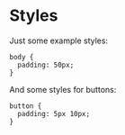 
# Styles

  Just some example styles:

    body {
      padding: 50px;
    }

 And some styles for buttons:

    button {
      padding: 5px 10px;
    }
